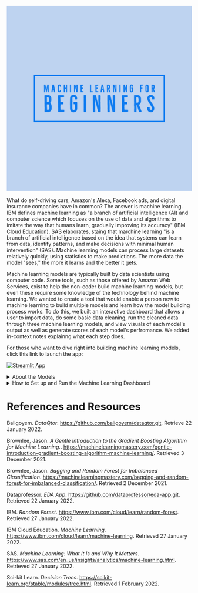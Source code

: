 ![Machine Learning for Beginners Logo](https://github.com/pdellis85/MLFB/blob/main/Machine%20Learning%20for%20Beginners-logos.jpeg)

What do self-driving cars, Amazon's Alexa, Facebook ads, and digital insurance companies have in common?  The answer is machine learning.  IBM defines machine learning as "a branch of artificial intelligence (AI) and computer science which focuses on the use of data and algorithms to imitate the way that humans learn, gradually improving its accuracy" (IBM Cloud Education).  SAS elaborates, staing that marchine learning "is a branch of artificial intelligence based on the idea that systems can learn from data, identify patterns, and make decisions with minimal human intervention" (SAS).  Machine learning models can process large datasets relatively quickly, using statistics to make predictions.  The more data the model "sees," the more it learns and the better it gets.

Machine learning models are typically built by data scientists using computer code.  Some tools, such as those offered by Amazon Web Services, exist to help the non-coder build machine learning models, but even these require some knowledge of the technology behind machine learning.  We wanted to create a tool that would enable a person new to machine learning to build multiple models and learn how the model building process works.  To do this, we built an interactive dashboard that allows a user to import data, do some basic data cleaning, run the cleaned data through three machine learning models, and view visuals of each model's output as well as generate scores of each model's perfromance.  We added in-context notes explainng what each step does.

For those who want to dive right into building machine learning models, click this link to launch the app:

[![Streamlit App](https://static.streamlit.io/badges/streamlit_badge_black_white.svg)](https://share.streamlit.io/pdellis85/mlfb/main/Code/Sample_code/app.py)

<details>
  
<summary>About the Models</summary>

The Machine Learning for Beginners dashboard has three models available for selection.  

The **Decision Tree** model is a supervised learning method that predicts target values by using the features of a dataset to make decisions.  Decision Trees can be used for both classification and regression.  Decision Trees are fairly simple to understand, and you can create a visualization of the model after its creation.  The Decsion Tree model forms the basis of the other two models we use in our dashboard.
  
The **Random Forest Classifier** is a meta estimator that creates several Decision Trees from sub-sets of data and averages the results of each to make predictions.  Since the model uses multiple Decision Trees (classifier types), Random Forest is an ensemble learning method.  Each Decision Tree in the ensemble makes its own predictions and the results are compiled, with the most common result being identified.  The Decision Trees in a Random Forest model are not correlated with each other.  
  
The **Gradient Boosting Classifier** is an additive model that combines other models together to create one model that performs better than its parts.  Gradient Boosting uses Decision Trees as weak learners, models whose performance is only slightly better than chance.  Additional Trees are added to the weak learners, and their output is added together.  Adding additional Trees to the weak learners "boosts" their performance.

</details>

<details>
  
<summary>How to Set up and Run the Machine Learning Dashboard</summary>
  
If you'd like to run a local version of our dashboard on your computer, here are the steps you'll need to take.
  
1. Create a new conda environment on your computer by running the following command in the Anaconda Powershell:
```
conda create -n mlfb python=3.7.9
```
2. Once the new environment has been created, activate the environment by running the following command in the Anaconda Powershell:
```
conda activate mlfb
```
3.  Run the following command to download the requirements.txt file:  
```
wget https://raw.githubusercontent.com/pdellis85/MLFB/main/Code/Sample_code/requirements.txt
```
4.  Enter the following command to install all of the libraries and dependencies you'll need to run the dashboard:
```
pip install -r requirements.txt
```
5.  Download the contents of this repository from https://github.com/pdellis85/MLFB/archive/refs/heads/main.zip.  Unzip the file and move the MLFB file somewhere on your computer (like your desktop).  You can also clone this repository using the command prompt or [Git Hub Dekstop](https://desktop.github.com/).
  
6.  Use the cd command to change directories.  You'll need to navigate to the directory where you put the MLFB file in step 5.
  
7.  Launch the app with the following command:
```
streamlit run app.py  
```  
</details>

# References and Resources

Bailgoyem.  *DataQtor*.  https://github.com/baligoyem/dataqtor.git.  Retrieve 22 January 2022.

Brownlee, Jason. *A Gentle Introduction to the Gradient Boosting Algorithm for Machine Learning.*. https://machinelearningmastery.com/gentle-introduction-gradient-boosting-algorithm-machine-learning/. Retrieved 3 December 2021.

Brownlee, Jason. *Bagging and Random Forest for Imbalanced Classification*. https://machinelearningmastery.com/bagging-and-random-forest-for-imbalanced-classification/. Retrieved 2 December 2021.

Dataprofessor.  *EDA App*.  https://github.com/dataprofessor/eda-app.git.  Retrieved 22 January 2022.

IBM.  *Random Forest*.  https://www.ibm.com/cloud/learn/random-forest.  Retrieved 27 January 2022.

IBM Cloud Education. *Machine Learning*. https://www.ibm.com/cloud/learn/machine-learning.  Retrieved 27 January 2022.

SAS. *Machine Learning: What It Is and Why It Matters*.  https://www.sas.com/en_us/insights/analytics/machine-learning.html.  Retrieved 27 January 2022.

Sci-kit Learn.  *Decision Trees.*  https://scikit-learn.org/stable/modules/tree.html.  Retrieved 1 February 2022.
